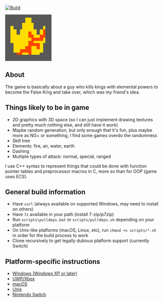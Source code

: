 [![Build](https://github.com/MobSlicer152/FalseKing/actions/workflows/build.yml/badge.svg)](https://github.com/MobSlicer152/FalseKing/actions/workflows/build.yml)

![False King logo](build/windows/GdkAssets/Logo150x150.png)

## About
The game is basically about a guy who kills kings with elemental powers to become the False King and take over, which was my friend's idea.

## Things likely to be in game
- 2D graphics with 3D space (so I can just implement drawing textures and pretty much nothing else, and still have it work)
- Maybe random generation, but only enough that it's fun, plus maybe more as NG+ or something, I find some games overdo the randomness
- Skill tree
- Elements: fire, air, water, earth
- Dashing
- Multiple types of attack: normal, special, ranged

I use C++ syntax to represent things that could be done with function pointer tables and preprocessor macros in C, more so than for OOP (game uses ECS).

## General build information
- Have `curl` (always available on supported Windows, may need to install on others)
- Have `7z` available in your path (install 7-zip/p7zip)
- Run `scripts\pulldeps.bat` or `scripts/pulldeps.sh` depending on your platform
- On Unix-like platforms (macOS, Linux, etc), run `chmod +x scripts/*.sh` in order for the build process to work
- Clone recursively to get legally dubious platform support (currently Switch)

## Platform-specific instructions
- [Windows (Windows XP or later)](build/windows/BUILD.md)
- [UWP/Xbox](build/winrt/BUILD.md)
- [macOS](build/darwin/BUILD.md)
- [Unix](build/unix/BUILD.md)
- [Nintendo Switch](build/switch/BUILD.md)
